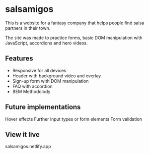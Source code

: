 # salsamigos

This is a website for a fantasy company that helps people find salsa partners in their town. 

The site was made to practice forms, basic DOM manipulation with JavaScript, accordions and hero videos.

## Features

* Responsive for all devices
* Header with background video and overlay
* Sign-up form with DOM manipulation 
* FAQ with accordion 
* BEM Methodolody 

## Future implementations

Hover effects
Further input types or form elements
Form validation

## View it live

salsamigos.netlify.app
